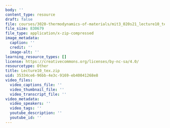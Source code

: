 ```yaml
---
body: ''
content_type: resource
draft: false
file: courses/3020-thermodynamics-of-materials/mit3_020s21_lecture10_tex.zip
file_size: 830679
file_type: application/x-zip-compressed
image_metadata:
  caption: ''
  credit: ''
  image-alt: ''
learning_resource_types: []
license: https://creativecommons.org/licenses/by-nc-sa/4.0/
resourcetype: Other
title: Lecture10_tex.zip
uid: 35334ce6-96bb-4e3c-9169-eb40041268e8
video_files:
  video_captions_file: ''
  video_thumbnail_file: ''
  video_transcript_file: ''
video_metadata:
  video_speakers: ''
  video_tags: ''
  youtube_description: ''
  youtube_id: ''
---
```

